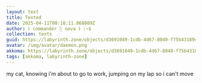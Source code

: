 ```yaml
---
layout: text
title: Texted
date: 2025-04-11T00:18:11.868089Z
author: ⸸ commander ░ nova ⸸ :~$
collection: texts
guid: https://labyrinth.zone/objects/d3691049-1cdb-4d67-8040-f75b43189cde
avatar: /img/avatar/daemon.png
akkoma: https://labyrinth.zone/objects/d3691049-1cdb-4d67-8040-f75b43189cde
tags: [akkoma, labyrinth-zone]
---
```


<p>my cat, knowing i'm about to go to work, jumping on my lap so i can't move</p>